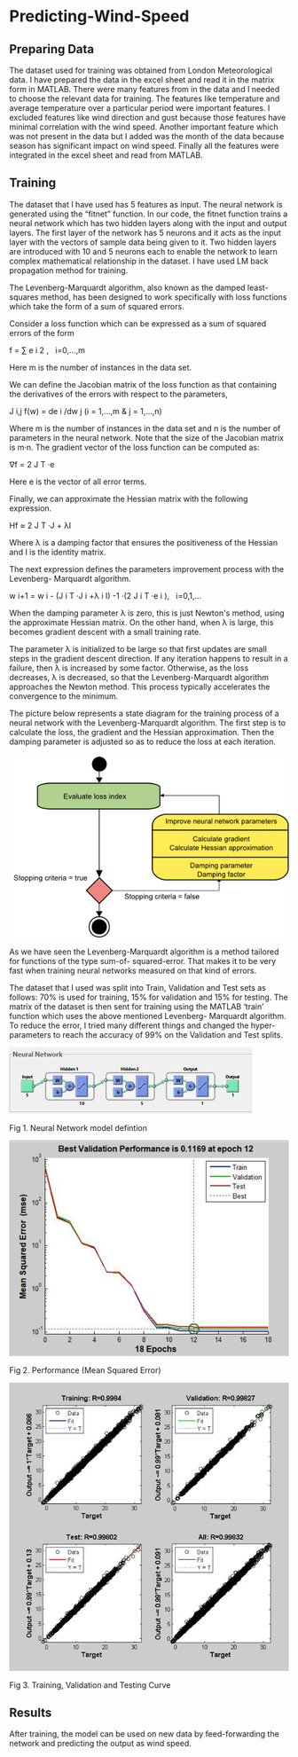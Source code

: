# Predicting-Wind-Speed

## Preparing Data
The dataset used for training was obtained from London Meteorological data. I have prepared the data in the excel sheet and read it in the matrix form in MATLAB. There were many features from in the data and I needed to choose the relevant data for training. The features like temperature and average temperature over a particular period were important features. I excluded features like wind direction and gust because those features have minimal correlation with the wind speed. Another important feature which was not present in the data but I added was the month of the data because season has significant impact on wind speed. Finally all the features were integrated in the excel sheet and read from MATLAB.

## Training
The dataset that I have used has 5 features as input. The neural network is generated using the “fitnet” function. In our code, the fitnet function trains a neural network which has two hidden layers along with the input and output layers. The first layer of the network has 5 neurons and it acts as the input layer with the vectors of sample data being given to it. Two hidden layers are introduced with 10 and 5 neurons each to enable the network to learn complex mathematical relationship in the dataset. I have used LM back propagation method for training.

The Levenberg-Marquardt algorithm, also known as the damped least-squares method, has
been designed to work specifically with loss functions which take the form of a sum of
squared errors.

Consider a loss function which can be expressed as a sum of squared errors of the form

f = ∑ e i 2 ,   i=0,...,m

Here m is the number of instances in the data set.

We can define the Jacobian matrix of the loss function as that containing the derivatives of
the errors with respect to the parameters,

J i,j f(w) = de i /dw j (i = 1,...,m &amp; j = 1,...,n)

Where m is the number of instances in the data set and n is the number of parameters in the
neural network. Note that the size of the Jacobian matrix is m·n.
The gradient vector of the loss function can be computed as:

ᐁf = 2 J T ·e

Here e is the vector of all error terms.

Finally, we can approximate the Hessian matrix with the following expression.

Hf ≈ 2 J T ·J + λI

Where λ is a damping factor that ensures the positiveness of the Hessian and I is the identity
matrix.

The next expression defines the parameters improvement process with the Levenberg-
Marquardt algorithm.

w i+1 = w i - (J i T ·J i +λ i I) -1 ·(2 J i T ·e i ),   i=0,1,...

When the damping parameter λ is zero, this is just Newton's method, using the approximate
Hessian matrix. On the other hand, when λ is large, this becomes gradient descent with a
small training rate.

The parameter λ is initialized to be large so that first updates are small steps in the gradient
descent direction. If any iteration happens to result in a failure, then λ is increased by some
factor. Otherwise, as the loss decreases, λ is decreased, so that the Levenberg-Marquardt
algorithm approaches the Newton method. This process typically accelerates the convergence
to the minimum.

The picture below represents a state diagram for the training process of a neural network with
the Levenberg-Marquardt algorithm. The first step is to calculate the loss, the gradient and
the Hessian approximation. Then the damping parameter is adjusted so as to reduce the loss
at each iteration.

![alt text](https://raw.githubusercontent.com/virajmavani/predicting-wind-speed/master/data_repo/LM.png)

As we have seen the Levenberg-Marquardt algorithm is a method tailored for functions of the
type sum-of- squared-error. That makes it to be very fast when training neural networks
measured on that kind of errors.

The dataset that I used was split into Train, Validation and Test sets as follows: 70% is used
for training, 15% for validation and 15% for testing. The matrix of the dataset is then sent for
training using the MATLAB ‘train’ function which uses the above mentioned Levenberg-
Marquardt algorithm. To reduce the error, I tried many different things and changed the
hyper-parameters to reach the accuracy of 99% on the Validation and Test splits.

![alt text](https://raw.githubusercontent.com/virajmavani/predicting-wind-speed/master/data_repo/1.jpg)

Fig 1. Neural Network model defintion

![alt text](https://raw.githubusercontent.com/virajmavani/predicting-wind-speed/master/data_repo/2.jpg)

Fig 2. Performance (Mean Squared Error)

![alt text](https://raw.githubusercontent.com/virajmavani/predicting-wind-speed/master/data_repo/3.jpg)

Fig 3. Training, Validation and Testing Curve

## Results

After training, the model can be used on new data by feed-forwarding the network and
predicting the output as wind speed.
